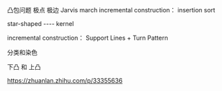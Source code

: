 凸包问题
极点
极边
Jarvis march
incremental construction： insertion sort

star-shaped  ---- kernel

incremental construction： Support Lines + Turn Pattern

分类和染色

下凸 和 上凸

https://zhuanlan.zhihu.com/p/33355636